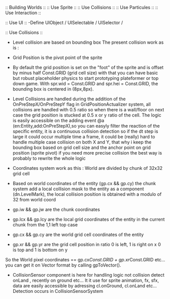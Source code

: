 :: Building Worlds ::
::   Use Sprite    :: 
:: Use Collisions  :: 
:: Use Particules  ::
:: Use Interaction :: 

::     Use UI      ::
-Define UIObject / UISelectable / UISelector / 

::  Use Collisions  :: 

- Level collision are based on bounding box 
The present collision work as is : 

- Grid Position is the pivot point of the sprite 

- By default the grid position is set on the "foot" of the sprite and is offset by minus half Const.GRID (grid cell size) with that you can have basic but robust placeholder physics to start prototyping plateformer or top down game. With spr.wid = Const.GRID and spr.hei = Const.GRID, the bounding box is centered in (8px,8px).  

- Level Collisions are handled during the addition of the OnPreStepX/OnPreStepY flag in GridPositionActualizer system, all collisions are handled with 0.5 ratio so when there is a wall/floor on next case the grid position is stucked at 0.5 x or y ratio of the cell. 
The logic is easily accessible on the adding event @a (en:Entity,add:OnPreStepX),so you can easyly filter the reaction of the specific entity, it is a continuous collision detection so if the dt step is large it could occur multiple time a frame, it could be (really) hard to handle multiple case collision on both X and Y, that why i keep the bounding box based on grid cell size and the anchor point on grid position (sprite pivot) if you need more precise collision the best way is probably to rewrite the whole logic 

- Coordinates system work as this : World are divided by chunk of 32x32 grid cell 
- Based on world coordinates of the entity (gp.cx && gp.cy) the chunk system add a local collision mask to the entity as a component (dn.LevelMark), the local collision position is obtained with a modulo of 32 from world coord 
- gp.iw  && gp.jw  are the chunk coordinates
- gp.lcx && gp.lcy are the local grid coordinates of the entity in the current chunk from the 1,1 left top case 
- gp.cx  && gp.cy  are the world grid cell coordinates of the entity 
- gp.xr  && gp.yr  are the grid cell position in ratio 0 is left, 1 is right on x 0 is top and 1 is bottom on y 

So the World pixel coordinates == gp.cx*Const.GRID + gp.xr*Const.GRID etc... you can get it on Vector format by calling gpToVector().

- CollisionSensor component is here for handling logic not collision detect onLand , recently on ground etc...
It it use for sprite animation, fx, sfx, data are easily accessible by adressing cl.onGround, cl.onLand etc... 
Detection occurs in CollisionSensorSystem